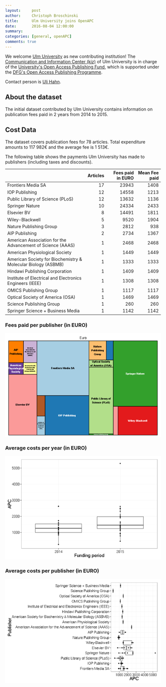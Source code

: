 ```yaml
---
layout:     post
author:     Christoph Broschinski
title:      Ulm University joins OpenAPC
date:       2016-08-04 12:00:00
summary:    
categories: [general, openAPC]
comments: true
---
```





We welcome [Ulm University](https://www.uni-ulm.de/en/homepage.html) as new contributing institution! The [Communication and Information Center (kiz)](https://www.uni-ulm.de/en/einrichtungen/kiz.html) of Ulm University is in charge of the [University's Open Access Publishing Fund](https://www.uni-ulm.de/index.php?id=57202), which is supported under the [DFG's Open Access Publishing Programme](http://www.dfg.de/en/research_funding/programmes/infrastructure/lis/funding_opportunities/open_access/).

Contact person is [Uli Hahn](mailto:uli.hahn@uni-ulm.de).

## About the dataset

The initial dataset contributed by Ulm University contains information on publication fees paid in 2 years from 2014 to 2015. 

## Cost Data



The dataset covers publication fees for 78 articles. Total expenditure amounts to 117 982€ and the average fee is 1 513€.

The following table shows the payments Ulm University has made to publishers (including taxes and discounts).


|                                                              | Articles| Fees paid in EURO| Mean Fee paid|
|:-------------------------------------------------------------|--------:|-----------------:|-------------:|
|Frontiers Media SA                                            |       17|             23943|          1408|
|IOP Publishing                                                |       12|             14558|          1213|
|Public Library of Science (PLoS)                              |       12|             13632|          1136|
|Springer Nature                                               |       10|             24334|          2433|
|Elsevier BV                                                   |        8|             14491|          1811|
|Wiley-Blackwell                                               |        5|              9520|          1904|
|Nature Publishing Group                                       |        3|              2812|           938|
|AIP Publishing                                                |        2|              2734|          1367|
|American Association for the Advancement of Science (AAAS)    |        1|              2468|          2468|
|American Physiological Society                                |        1|              1449|          1449|
|American Society for Biochemistry & Molecular Biology (ASBMB) |        1|              1333|          1333|
|Hindawi Publishing Corporation                                |        1|              1409|          1409|
|Institute of Electrical and Electronics Engineers (IEEE)      |        1|              1308|          1308|
|OMICS Publishing Group                                        |        1|              1117|          1117|
|Optical Society of America (OSA)                              |        1|              1469|          1469|
|Science Publishing Group                                      |        1|               260|           260|
|Springer Science + Business Media                             |        1|              1142|          1142|

### Fees paid per publisher (in EURO)

![plot of chunk tree_ulm_2016_08_04_full](/figure/tree_ulm_2016_08_04_full-1.png) 

###  Average costs per year (in EURO)

![plot of chunk box_ulm_2016_08_04_year_full](/figure/box_ulm_2016_08_04_year_full-1.png) 

###  Average costs per publisher (in EURO)

![plot of chunk box_ulm_2016_08_04_publisher_full](/figure/box_ulm_2016_08_04_publisher_full-1.png) 
